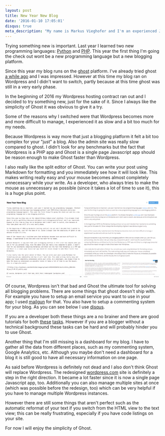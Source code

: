```yaml
---
layout: post
title: New Year New Blog
date: '2016-01-10 17:05:01'
disqus: true
meta_description: "My name is Markus Vieghofer and I'm an experienced Java developer located in Austria. I write about Java, Android and other technology stuff."
---
```


Trying something new is important. Last year I learned two new programming languages: [Python](/new-year-new-language-python "Python") and [PHP](/a-new-programming-language-again "PHP"). This year the first thing I'm going the check out wont be a new programming language but a new blogging platform.

Since this year my blog runs on the [ghost](https://ghost.org/ "Ghost") platform. I've already tried ghost [a while ago](/ghost-just-a-blogging-platform/ "Ghost - Just a blogging platform") and I was impressed. However at this time my blog ran on Wordpress and I didn't want to switch, partly because at this time ghost was still in a very early phase.

In the beginning of 2016 my Wordpress hosting contract ran out and I decided to try something new, just for the sake of it. Since I always like the simplicity of Ghost it was obvious to give it a try.

Some of the reasons why I switched were that Wordpress becomes more and more difficult to manage, I experienced it as slow and a bit too much for my needs.

Because Wordpress is way more that just a blogging platform it felt a bit too complex for your "just" a blog. Also the admin site was really slow compared to ghost. I didn't look for any benchmarks but the fact that Wordpress is a PHP app and Ghost is a single page Javascript app should be reason enough to make Ghost faster than Wordpress.

I also really like the split editor of Ghost. You can write your post using Markdown for formatting and you immediately see how it will look like. This makes writing really easy and your mouse becomes almost completely unnecessary while your write. As a developer, who always tries to make the mouse as unnecessary as possible (since it takes a lot of time to use it), this is a huge plus point.

![](/assets/images/ghost-2/ghost.png "Ghost Editor")

Of course, Wordpress isn't that bad and Ghost the ultimate tool for solving all blogging problems. There are some things that ghost doesn't ship with. For example you have to setup an email service you want to use in your app; I used [mailgun](https://www.mailgun.com/sending-email "Mailgun") for that. You also have to setup a commenting system for your blog. As you can see below I use [disqus](https://disqus.com/ "Disqus").

If you are a developer both these things are a no brainer and there are good tutorials for both [these](http://support.ghost.org/mail/ "Use Mailgun for you Ghost blog") [tasks](http://support.ghost.org/add-disqus-to-my-ghost-blog/ "Use disqus for your Ghost blog"). However if you are a blogger without a technical background these tasks can be hard and will probably hinder you to use Ghost.

Another thing that I'm still missing is a dashboard for my blog. I have to gather all the data from different places, such as my commenting system, Google Analytics, etc. Although you maybe don't need a dashboard for a blog it is still good to have all necessary information on one page.

As said before Wordpress is definitely not dead and I also don't think Ghost will replace Wordpress. The redesigned [wordpress.com](http://wordpress.com "Wordpress") site is definitely a step in the right direction. It became a lot faster since it is now a single page Javascript app, too. Additionally you can also manage multiple sites at once (which was possible before the redesign, too) which can be very helpful if you have to manage multiple Wordpress instances.

However there are still some things that aren't perfect such as the automatic reformat of your text if you switch from the HTML view to the text view; this can be really frustrating, especially if you have code listings on your site.

For now I will enjoy the simplicity of Ghost.

